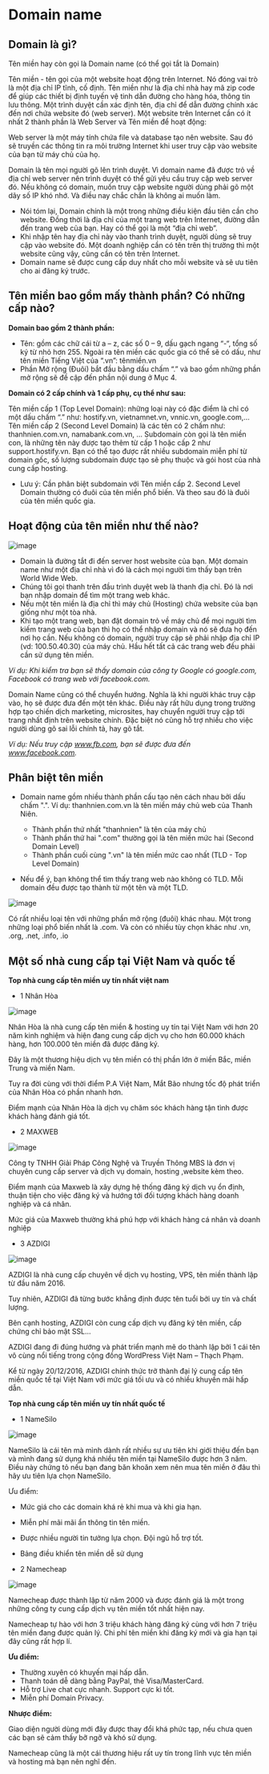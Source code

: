 # Domain name

## Domain là gì?

Tên miền hay còn gọi là Domain name (có thể gọi tắt là Domain)

Tên miền - tên gọi của một website hoạt động trên Internet. Nó đóng vai trò là một địa chỉ IP tĩnh, cố định. Tên miền như là địa chỉ nhà hay mã zip code để giúp các thiết bị định tuyến vệ tinh dẫn đường cho hàng hóa, thông tin lưu thông. Một trình duyệt cần xác định tên, địa chỉ để dẫn đường chính xác đến nơi chứa website đó (web server).
Một website trên Internet cần có ít nhất 2 thành phần là Web Server và Tên miền để hoạt động:

Web server là một máy tính chứa file và database tạo nên website. Sau đó sẽ truyền các thông tin ra môi trường Internet khi user truy cập vào website của bạn từ máy chủ của họ.

Domain là tên mọi người gõ lên trình duyệt. Vì domain name đã được trỏ về địa chỉ web server nên trình duyệt có thể gửi yêu cầu truy cập web server đó. Nếu không có domain, muốn truy cập website người dùng phải gõ một dãy số IP khó nhớ. Và điều nay chắc chắn là không ai muốn làm.

  - Nói tóm lại, Domain chính là một trong những điều kiện đầu tiên cần cho website. Đồng thời là địa chỉ của một trang web trên Internet, đường dẫn đến trang web của bạn. Hay có thể gọi là một “địa chỉ web”.
  - Khi nhập tên hay địa chỉ này vào thanh trình duyệt, người dùng sẽ truy cập vào website đó. Một doanh nghiệp cần có tên trên thị trường thì một website cũng vậy, cũng cần có tên trên Internet.
  - Domain name sẽ được cung cấp duy nhất cho mỗi website và sẽ ưu tiên cho ai đăng ký trước.

## Tên miền bao gồm mấy thành phần? Có những cấp nào?

**Domain bao gồm 2 thành phần:**

  - Tên: gồm các chữ cái từ a – z, các số 0 – 9, dấu gạch ngang “-“, tổng số ký từ nhỏ hơn 255. Ngoài ra tên miền các quốc gia có thể sẽ có dấu, như tên miền Tiếng Việt của “.vn”: tênmiền.vn
  - Phần Mở rộng (Đuôi) bắt đầu bằng dấu chấm “.” và bao gồm những phần mở rộng sẽ đề cập đến phần nội dung ở Mục 4.

**Domain có 2 cấp chính và 1 cấp phụ, cụ thể như sau:**

Tên miền cấp 1 (Top Level Domain): những loại này có đặc điểm là chỉ có một dấu chấm “.” như: hostify.vn, vietnamnet.vn, vnnic.vn, google.com,…
Tên miền cấp 2 (Second Level Domain) là các tên có 2 chấm như: thanhnien.com.vn, namabank.com.vn, …
Subdomain còn gọi là tên miền con, là những tên này được tạo thêm từ cấp 1 hoặc cấp 2 như support.hostify.vn. Bạn có thể tạo được rất nhiều subdomain miễn phí từ domain gốc, số lượng subdomain được tạo sẽ phụ thuộc và gói host của nhà cung cấp hosting.
* Lưu ý: Cần phân biệt subdomain với Tên miền cấp 2. Second Level Domain thường có đuôi của tên miền phổ biến. Và theo sau đó là đuôi của tên miền quốc gia.


## Hoạt động của tên miền như thế nào?

![image](https://user-images.githubusercontent.com/62273292/158509437-926fcac1-cd9e-4889-9992-f2d053ddb685.png)

- Domain là đường tắt đi đến server host website của bạn. Một domain name như một địa chỉ nhà vì đó là cách mọi người tìm thấy bạn trên World Wide Web.
- Chúng tôi gọi thanh trên đầu trình duyệt web là thanh địa chỉ. Đó là nơi bạn nhập domain để tìm một trang web khác.
- Nếu một tên miền là địa chỉ thì máy chủ (Hosting) chứa website của bạn giống như một tòa nhà.
- Khi tạo một trang web, bạn đặt domain trỏ về máy chủ để mọi người tìm kiếm trang web của bạn thì họ có thể nhập domain và nó sẽ đưa họ đến nơi họ cần. Nếu không có domain, người truy cập sẽ phải nhập địa chỉ IP (vd: 100.50.40.30) của máy chủ. Hầu hết tất cả các trang web đều phải cần sử dụng tên miền.

*Ví dụ: Khi kiểm tra bạn sẽ thấy domain của công ty Google có google.com, Facebook có trang web với facebook.com.*

Domain Name cũng có thể chuyển hướng. Nghĩa là khi người khác truy cập vào, họ sẽ được đưa đến một tên khác. Điều này rất hữu dụng trong trường hợp tạo chiến dịch marketing, microsites, hay chuyển người truy cập tới trang nhất định trên website chính. Đặc biệt nó cũng hỗ trợ nhiều cho việc người dùng gõ sai lỗi chính tả, hay gõ tắt.

*Ví dụ: Nếu truy cập www.fb.com, bạn sẽ được đưa đến www.facebook.com.*

## Phân biệt tên miền 

  - Domain name gồm nhiều thành phần cấu tạo nên cách nhau bởi dấu chấm ".". Ví dụ: thanhnien.com.vn là tên miền máy chủ web của Thanh Niên.
    - Thành phần thứ nhất "thanhnien" là tên của máy chủ
    - Thành phần thứ hai ".com" thường gọi là tên miền mức hai (Second Domain Level)
    - Thành phần cuối cùng ".vn" là tên miền mức cao nhất (TLD - Top Level Domain)

  - Nếu để ý, bạn không thể tìm thấy trang web nào không có TLD. Mỗi domain đều được tạo thành từ một tên và một TLD.

![image](https://user-images.githubusercontent.com/62273292/158510997-2556faba-546f-4dc2-8787-f960673b3756.png)

Có rất nhiều loại tên với những phần mở rộng (đuôi) khác nhau. Một trong những loại phổ biến nhất là .com. Và còn có nhiều tùy chọn khác như .vn, .org, .net, .info, .io

## Một số nhà cung cấp tại Việt Nam và quốc tế

**Top nhà cung cấp tên miền uy tín nhất việt nam**
- 1 Nhân Hòa

![image](https://user-images.githubusercontent.com/62273292/158511784-f1042a12-a0c2-4117-816f-b5094a46b47f.png)

Nhân Hòa là nhà cung cấp tên miền & hosting uy tín tại Việt Nam với hơn 20 năm kinh nghiệm và hiện đang cung cấp dịch vụ cho hơn 60.000 khách hàng, hơn 100.000 tên miền đã được đăng ký.

Đây là một thương hiệu dịch vụ tên miền có thị phần lớn ở miền Bắc, miền Trung và miền Nam.

Tuy ra đời cùng với thời điểm P.A Việt Nam, Mắt Bão nhưng tốc độ phát triển của Nhân Hòa có phần nhanh hơn.

Điểm mạnh của Nhân Hòa là dịch vụ chăm sóc khách hàng tận tình được khách hàng đánh giá tốt.

- 2 MAXWEB

![image](https://user-images.githubusercontent.com/62273292/158511956-d90b0c6f-cac7-4625-8c05-d5b7831c780b.png)


Công ty TNHH Giải Pháp Công Nghệ và Truyền Thông MBS là đơn vị  chuyên cung cấp server và dịch vụ domain, hosting ,website kèm theo.

Điểm mạnh của Maxweb là xây dựng hệ thống đăng ký dịch vụ ổn định, thuận tiện cho việc đăng ký và hướng tới đối tượng khách hàng doanh nghiệp và cá nhân.

Mức giá của Maxweb thường khá phú hợp với khách hàng cá nhân và doanh nghiệp

- 3 AZDIGI

![image](https://user-images.githubusercontent.com/62273292/158512004-dfa5529e-30f1-4fbe-b26d-dccf2aee3991.png)

AZDIGI là nhà cung cấp chuyên về dịch vụ hosting, VPS, tên miền thành lập từ đầu năm 2016.

Tuy nhiên, AZDIGI đã từng bước khẳng định được tên tuổi bởi uy tín và chất lượng.

Bên cạnh hosting, AZDIGI còn cung cấp dịch vụ đăng ký tên miền, cấp chứng chỉ bảo mật SSL…

AZDIGI đang đi đúng hướng và phát triển mạnh mẽ do thành lập bởi 1 cái tên vô cùng nổi tiếng trong cộng đồng WordPress Việt Nam – Thạch Phạm.

Kể từ ngày 20/12/2016, AZDIGI chính thức trở thành đại lý cung cấp tên miền quốc tế tại Việt Nam với mức giá tối ưu và có nhiều khuyến mãi hấp dẫn.

**Top nhà cung cấp tên miền uy tín nhất quốc tế**

- 1 NameSilo

![image](https://user-images.githubusercontent.com/62273292/158512246-38d1905b-52d8-4086-8886-b5bcfe790ce2.png)


NameSilo là cái tên mà mình dành rất nhiều sự ưu tiên khi giới thiệu đến bạn và mình đang sử dụng khá nhiều tên miền tại NameSilo được hơn 3 năm. Điều này chứng tỏ nếu bạn đang băn khoăn xem nên mua tên miền ở đâu thì hãy ưu tiên lựa chọn NameSilo.

Ưu điểm:

  - Mức giá cho các domain khá rẻ khi mua và khi gia hạn.
  - Miễn phí mãi mãi ẩn thông tin tên miền. 
  - Được nhiều người tin tưởng lựa chọn. Đội ngũ hỗ trợ tốt. 
  - Bảng điều khiển tên miền dễ sử dụng


- 2 Namecheap

![image](https://user-images.githubusercontent.com/62273292/158512487-a969dcaf-6ca6-44df-a070-74adae33862c.png)


Namecheap được thành lập từ năm 2000 và được đánh giá là một trong những công ty cung cấp dịch vụ tên miền tốt nhất hiện nay. 

Namecheap tự hào với hơn 3 triệu khách hàng đăng ký cùng với hơn 7 triệu tên miền đang được quản lý. Chi phí tên miền khi đăng ký mới và gia hạn tại đây cũng rất hợp lí.

**Ưu điểm:**

- Thường xuyên có khuyến mại hấp dẫn. 
- Thanh toán dễ dàng bằng PayPal, thẻ Visa/MasterCard. 
- Hỗ trợ Live chat cực nhanh. Support cực kì tốt. 
- Miễn phí Domain Privacy. 


**Nhược điểm:**

Giao diện người dùng mới đây được thay đổi khá phức tạp, nếu chưa quen các bạn sẽ cảm thấy bỡ ngỡ và khó sử dụng. 

Namecheap cũng là một cái thương hiệu rất uy tín trong lĩnh vực tên miền và hosting mà bạn nên nghĩ đến.





